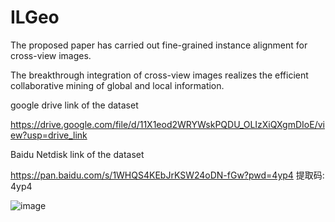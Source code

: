 # ILGeo
The proposed paper has carried out fine-grained instance alignment for cross-view images.

The breakthrough integration of cross-view images realizes the efficient collaborative mining of global and local information.

google drive link of the dataset

https://drive.google.com/file/d/11X1eod2WRYWskPQDU_OLIzXiQXgmDIoE/view?usp=drive_link

Baidu Netdisk link of the dataset

https://pan.baidu.com/s/1WHQS4KEbJrKSW24oDN-fGw?pwd=4yp4 提取码: 4yp4


![image](https://github.com/user-attachments/assets/579cf214-70d1-47ed-b803-b9b601b3fefe)
